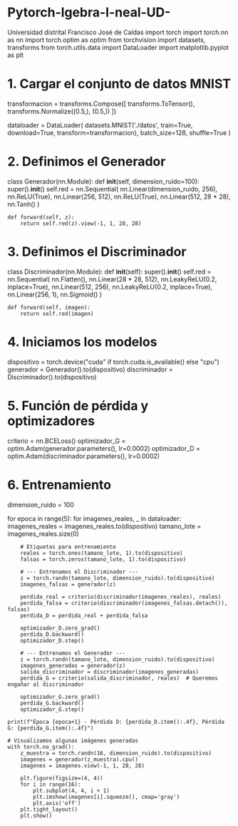 # Pytorch-lgebra-l-neal-UD-
Universidad distrital Francisco José de Caldas 
import torch
import torch.nn as nn
import torch.optim as optim
from torchvision import datasets, transforms
from torch.utils.data import DataLoader
import matplotlib.pyplot as plt

# 1. Cargar el conjunto de datos MNIST
transformacion = transforms.Compose([
    transforms.ToTensor(),
    transforms.Normalize((0.5,), (0.5,))
])

dataloader = DataLoader(
    datasets.MNIST('./datos', train=True, download=True, transform=transformacion),
    batch_size=128, shuffle=True
)

# 2. Definimos el Generador
class Generador(nn.Module):
    def __init__(self, dimension_ruido=100):
        super().__init__()
        self.red = nn.Sequential(
            nn.Linear(dimension_ruido, 256),
            nn.ReLU(True),
            nn.Linear(256, 512),
            nn.ReLU(True),
            nn.Linear(512, 28 * 28),
            nn.Tanh()
        )

    def forward(self, z):
        return self.red(z).view(-1, 1, 28, 28)

# 3. Definimos el Discriminador
class Discriminador(nn.Module):
    def __init__(self):
        super().__init__()
        self.red = nn.Sequential(
            nn.Flatten(),
            nn.Linear(28 * 28, 512),
            nn.LeakyReLU(0.2, inplace=True),
            nn.Linear(512, 256),
            nn.LeakyReLU(0.2, inplace=True),
            nn.Linear(256, 1),
            nn.Sigmoid()
        )

    def forward(self, imagen):
        return self.red(imagen)

# 4. Iniciamos los modelos
dispositivo = torch.device("cuda" if torch.cuda.is_available() else "cpu")
generador = Generador().to(dispositivo)
discriminador = Discriminador().to(dispositivo)

# 5. Función de pérdida y optimizadores
criterio = nn.BCELoss()
optimizador_G = optim.Adam(generador.parameters(), lr=0.0002)
optimizador_D = optim.Adam(discriminador.parameters(), lr=0.0002)

# 6. Entrenamiento
dimension_ruido = 100

for epoca in range(5):
    for imagenes_reales, _ in dataloader:
        imagenes_reales = imagenes_reales.to(dispositivo)
        tamano_lote = imagenes_reales.size(0)

        # Etiquetas para entrenamiento
        reales = torch.ones(tamano_lote, 1).to(dispositivo)
        falsas = torch.zeros(tamano_lote, 1).to(dispositivo)

        # --- Entrenamos el Discriminador ---
        z = torch.randn(tamano_lote, dimension_ruido).to(dispositivo)
        imagenes_falsas = generador(z)

        perdida_real = criterio(discriminador(imagenes_reales), reales)
        perdida_falsa = criterio(discriminador(imagenes_falsas.detach()), falsas)
        perdida_D = perdida_real + perdida_falsa

        optimizador_D.zero_grad()
        perdida_D.backward()
        optimizador_D.step()

        # --- Entrenamos el Generador ---
        z = torch.randn(tamano_lote, dimension_ruido).to(dispositivo)
        imagenes_generadas = generador(z)
        salida_discriminador = discriminador(imagenes_generadas)
        perdida_G = criterio(salida_discriminador, reales)  # Queremos engañar al discriminador

        optimizador_G.zero_grad()
        perdida_G.backward()
        optimizador_G.step()

    print(f"Época {epoca+1} - Pérdida D: {perdida_D.item():.4f}, Pérdida G: {perdida_G.item():.4f}")

    # Visualizamos algunas imágenes generadas
    with torch.no_grad():
        z_muestra = torch.randn(16, dimension_ruido).to(dispositivo)
        imagenes = generador(z_muestra).cpu()
        imagenes = imagenes.view(-1, 1, 28, 28)

        plt.figure(figsize=(4, 4))
        for i in range(16):
            plt.subplot(4, 4, i + 1)
            plt.imshow(imagenes[i].squeeze(), cmap='gray')
            plt.axis('off')
        plt.tight_layout()
        plt.show()


